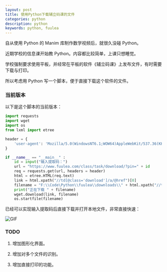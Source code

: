```yaml
---
layout: post
title: 使用Python下载辅立码课的文件
categories: python
description: python
keywords: python, fuulea
---
```


自从使用 Python 的 Manim 库制作数学视频后，就很久没碰 Python。

近期学校的信息课开始教 Python。内容都比较简单，上课只想睡觉。

学校强制要求使用平板，并经常在平板的软件《辅立码课》上发布文件，有时需要下载与打印。

所以考虑用 Python 写一个脚本，便于直接下载这个软件的文件。

### 当前版本

以下是这个脚本的当前版本：

```python
import requests
import wget
import os
from lxml import etree

header = {
    'user-agent': 'Mozilla/5.0(WindowsNT6.1;WOW64)AppleWebKit/537.36(KHTML,likeGecko)Chrome/80.0.3987.163Safari/537.36'
}

if __name__ == "__main__" :
    id = input("输入提取码：")
    url = "https://www.fuulea.com/class/task/download/?pin=" + id
    req = requests.get(url, headers = header)
    html = etree.HTML(req.text)
    link = html.xpath("//td[@class='download']/a/@href")[0]
    filename = "F:\\Code\Python\\fuulea\\downloads\\" + html.xpath("//tr[2]/td[1]/text()")[1].strip()
    print("正在下载 " + filename)
    wget.download(link, filename)
    os.startfile(filename)
```

已经可以实现输入提取码后直接下载并打开本地文件，非常直接快速：

![GIF](images/anime.gif)

### TODO

1. 增加图形化界面。

2. 增加对多个文件的识别。

3. 增加直接打印的功能。